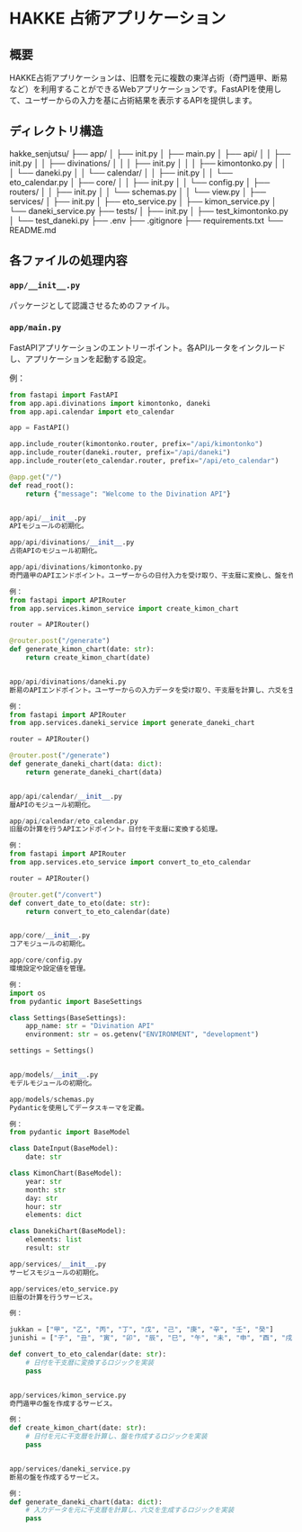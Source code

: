 # HAKKE 占術アプリケーション

## 概要
HAKKE占術アプリケーションは、旧暦を元に複数の東洋占術（奇門遁甲、断易など）を利用することができるWebアプリケーションです。FastAPIを使用して、ユーザーからの入力を基に占術結果を表示するAPIを提供します。

## ディレクトリ構造

hakke_senjutsu/
├── app/
│ ├── init.py
│ ├── main.py
│ ├── api/
│ │ ├── init.py
│ │ ├── divinations/
│ │ │ ├── init.py
│ │ │ ├── kimontonko.py
│ │ │ └── daneki.py
│ │ └── calendar/
│ │ ├── init.py
│ │ └── eto_calendar.py
│ ├── core/
│ │ ├── init.py
│ │ └── config.py
│ ├── routers/
│ │ ├── init.py
│ │ └── schemas.py
│ │ └── view.py
│ ├── services/
│ ├── init.py
│ ├── eto_service.py
│ ├── kimon_service.py
│ └── daneki_service.py
├── tests/
│ ├── init.py
│ ├── test_kimontonko.py
│ └── test_daneki.py
├── .env
├── .gitignore
├── requirements.txt
└── README.md



## 各ファイルの処理内容

### `app/__init__.py`
パッケージとして認識させるためのファイル。

### `app/main.py`
FastAPIアプリケーションのエントリーポイント。各APIルータをインクルードし、アプリケーションを起動する設定。

例：
```python
from fastapi import FastAPI
from app.api.divinations import kimontonko, daneki
from app.api.calendar import eto_calendar

app = FastAPI()

app.include_router(kimontonko.router, prefix="/api/kimontonko")
app.include_router(daneki.router, prefix="/api/daneki")
app.include_router(eto_calendar.router, prefix="/api/eto_calendar")

@app.get("/")
def read_root():
    return {"message": "Welcome to the Divination API"}


app/api/__init__.py
APIモジュールの初期化。

app/api/divinations/__init__.py
占術APIのモジュール初期化。

app/api/divinations/kimontonko.py
奇門遁甲のAPIエンドポイント。ユーザーからの日付入力を受け取り、干支暦に変換し、盤を作成する処理。

例：
from fastapi import APIRouter
from app.services.kimon_service import create_kimon_chart

router = APIRouter()

@router.post("/generate")
def generate_kimon_chart(date: str):
    return create_kimon_chart(date)


app/api/divinations/daneki.py
断易のAPIエンドポイント。ユーザーからの入力データを受け取り、干支暦を計算し、六爻を生成する処理。

例：
from fastapi import APIRouter
from app.services.daneki_service import generate_daneki_chart

router = APIRouter()

@router.post("/generate")
def generate_daneki_chart(data: dict):
    return generate_daneki_chart(data)


app/api/calendar/__init__.py
暦APIのモジュール初期化。

app/api/calendar/eto_calendar.py
旧暦の計算を行うAPIエンドポイント。日付を干支暦に変換する処理。

例：
from fastapi import APIRouter
from app.services.eto_service import convert_to_eto_calendar

router = APIRouter()

@router.get("/convert")
def convert_date_to_eto(date: str):
    return convert_to_eto_calendar(date)


app/core/__init__.py
コアモジュールの初期化。

app/core/config.py
環境設定や設定値を管理。

例：
import os
from pydantic import BaseSettings

class Settings(BaseSettings):
    app_name: str = "Divination API"
    environment: str = os.getenv("ENVIRONMENT", "development")

settings = Settings()


app/models/__init__.py
モデルモジュールの初期化。

app/models/schemas.py
Pydanticを使用してデータスキーマを定義。

例：
from pydantic import BaseModel

class DateInput(BaseModel):
    date: str

class KimonChart(BaseModel):
    year: str
    month: str
    day: str
    hour: str
    elements: dict

class DanekiChart(BaseModel):
    elements: list
    result: str

app/services/__init__.py
サービスモジュールの初期化。

app/services/eto_service.py
旧暦の計算を行うサービス。

例：

jukkan = ["甲", "乙", "丙", "丁", "戊", "己", "庚", "辛", "壬", "癸"]
junishi = ["子", "丑", "寅", "卯", "辰", "巳", "午", "未", "申", "酉", "戌", "亥"]

def convert_to_eto_calendar(date: str):
    # 日付を干支暦に変換するロジックを実装
    pass


app/services/kimon_service.py
奇門遁甲の盤を作成するサービス。

例：
def create_kimon_chart(date: str):
    # 日付を元に干支暦を計算し、盤を作成するロジックを実装
    pass


app/services/daneki_service.py
断易の盤を作成するサービス。

例：
def generate_daneki_chart(data: dict):
    # 入力データを元に干支暦を計算し、六爻を生成するロジックを実装
    pass

